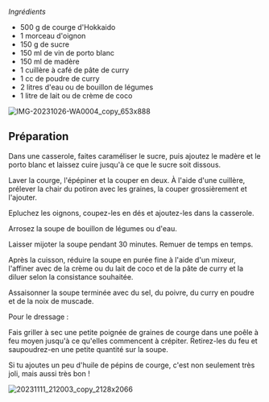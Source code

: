 _Ingrédients_

-   500 g de courge d'Hokkaido
-   1 morceau d'oignon
-   150 g de sucre
-   150 ml de vin de porto blanc
-   150 ml de madère
-   1 cuillère à café de pâte de curry
-   1 cc de poudre de curry
-   2 litres d'eau ou de bouillon de légumes
-   1 litre de lait ou de crème de coco

![IMG-20231026-WA0004_copy_653x888](https://ramiboutas.s3.amazonaws.com/khadija/media/images/IMG-20231026-WA0004_copy_653x888.width-800.jpg)

## Préparation

Dans une casserole, faites caraméliser le sucre, puis ajoutez le madère et le porto blanc et laissez cuire jusqu'à ce que le sucre soit dissous.

Laver la courge, l'épépiner et la couper en deux. À l'aide d'une cuillère, prélever la chair du potiron avec les graines, la couper grossièrement et l'ajouter.

Epluchez les oignons, coupez-les en dés et ajoutez-les dans la casserole.

Arrosez la soupe de bouillon de légumes ou d'eau.

Laisser mijoter la soupe pendant 30 minutes. Remuer de temps en temps.

Après la cuisson, réduire la soupe en purée fine à l'aide d'un mixeur, l'affiner avec de la crème ou du lait de coco et de la pâte de curry et la diluer selon la consistance souhaitée.

Assaisonner la soupe terminée avec du sel, du poivre, du curry en poudre et de la noix de muscade.

Pour le dressage :

Fais griller à sec une petite poignée de graines de courge dans une poêle à feu moyen jusqu'à ce qu'elles commencent à crépiter. Retirez-les du feu et saupoudrez-en une petite quantité sur la soupe.

Si tu ajoutes un peu d'huile de pépins de courge, c'est non seulement très joli, mais aussi très bon !

![20231111_212003_copy_2128x2066](https://ramiboutas.s3.amazonaws.com/khadija/media/images/20231111_212003_copy_2128x2066.width-800.jpg)
